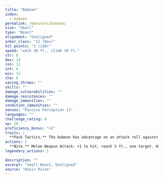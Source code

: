 ```yaml
---
title: "Baboon"
index:
  - baboon
permalink: /monsters/baboon/
size: "Small"
type: "Beast"
alignment: "Unaligned"
armor_class: "12 (Dex)"
hit_points: "3 (1d6)"
speed: "walk 30 ft., climb 30 ft."
str: 8
dex: 14
con: 11
int: 4
wis: 12
cha: 6
saving_throws: ""
skills: ""
damage_vulnerabilities: ""
damage_resistances: ""
damage_immunities: ""
condition_immunities: ""
senses: "Passive Perception 11"
languages: ""
challenge_rating: 0
xp: 10
proficiency_bonus: "+2"
traits: |
  **Pack Tactics.** The baboon has advantage on an attack roll against a creature if at least one of the baboon's allies is within 5 ft. of the creature and the ally isn't incapacitated.
actions: |
  **Bite.** Melee Weapon Attack: +1 to hit, reach 5 ft., one target. Hit: 1 (1d4 - 1) piercing damage.  
legendary_actions: |
  
description: ""
excerpt: "Small Beast, Unaligned"
source: "Basic Rules"
---
```

